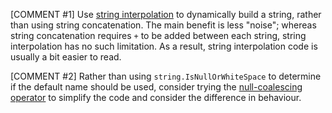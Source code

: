 [COMMENT #1]
Use [string interpolation](https://csharp.net-tutorials.com/operators/the-string-interpolation-operator/) to dynamically build a string, rather than using string concatenation. The main benefit is less "noise"; whereas string concatenation requires `+` to be added between each string, string interpolation has no such limitation. As a result, string interpolation code is usually a bit easier to read.

[COMMENT #2]
Rather than using `string.IsNullOrWhiteSpace` to determine if the default name should be used, consider trying the [null-coalescing operator](https://docs.microsoft.com/en-us/dotnet/csharp/language-reference/operators/null-coalescing-operator) to simplify the code and consider the difference in behaviour.